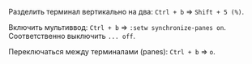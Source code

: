 Разделить терминал вертикально на два: `Ctrl + b` => `Shift + 5 (%)`.

Включить мультиввод: `Ctrl + b` => `:setw synchronize-panes on`. Соответственно выключить `... off`.

Переключаться между терминалами (panes): `Ctrl + b` => `o`.
